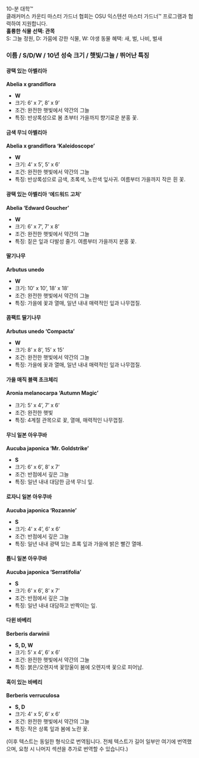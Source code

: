 10-분 대학™  
클래커머스 카운티 마스터 가드너 협회는 OSU 익스텐션 마스터 가드너™ 프로그램과 협력하여 지원합니다.  
**훌륭한 식물 선택: 관목**  
S: 그늘 정원, D: 가뭄에 강한 식물, W: 야생 동물 혜택: 새, 벌, 나비, 벌새  

### 이름 / S/D/W / 10년 성숙 크기 / 햇빛/그늘 / 뛰어난 특징  

#### 광택 있는 아벨리아  
**Abelia x grandiflora**  
- **W**  
- 크기: 6’ x 7’, 8’ x 9’  
- 조건: 완전한 햇빛에서 약간의 그늘  
- 특징: 반상록성으로 봄 초부터 가을까지 향기로운 분홍 꽃.  

#### 금색 무늬 아벨리아  
**Abelia x grandiflora ‘Kaleidoscope’**  
- **W**  
- 크기: 4’ x 5’, 5’ x 6’  
- 조건: 완전한 햇빛에서 약간의 그늘  
- 특징: 반상록성으로 금색, 초록색, 노란색 잎사귀. 여름부터 가을까지 작은 흰 꽃.  

#### 광택 있는 아벨리아 ‘에드워드 고처’  
**Abelia ‘Edward Goucher’**  
- **W**  
- 크기: 6’ x 7’, 7’ x 8’  
- 조건: 완전한 햇빛에서 약간의 그늘  
- 특징: 짙은 잎과 다발성 줄기. 여름부터 가을까지 분홍 꽃.  

#### 딸기나무  
**Arbutus unedo**  
- **W**  
- 크기: 10’ x 10’, 18’ x 18’  
- 조건: 완전한 햇빛에서 약간의 그늘  
- 특징: 가을에 꽃과 열매, 일년 내내 매력적인 잎과 나무껍질.  

#### 콤팩트 딸기나무  
**Arbutus unedo ‘Compacta’**  
- **W**  
- 크기: 8’ x 8’, 15’ x 15’  
- 조건: 완전한 햇빛에서 약간의 그늘  
- 특징: 가을에 꽃과 열매, 일년 내내 매력적인 잎과 나무껍질.  

#### 가을 매직 블랙 초크체리  
**Aronia melanocarpa ‘Autumn Magic’**  
- 크기: 5’ x 4’, 7’ x 6’  
- 조건: 완전한 햇빛  
- 특징: 4계절 관목으로 꽃, 열매, 매력적인 나무껍질.  

#### 무늬 일본 아우쿠바  
**Aucuba japonica ‘Mr. Goldstrike’**  
- **S**  
- 크기: 6’ x 6’, 8’ x 7’  
- 조건: 반점에서 깊은 그늘  
- 특징: 일년 내내 대담한 금색 무늬 잎.  

#### 로자니 일본 아우쿠바  
**Aucuba japonica ‘Rozannie’**  
- **S**  
- 크기: 4’ x 4’, 6’ x 6’  
- 조건: 반점에서 깊은 그늘  
- 특징: 일년 내내 광택 있는 초록 잎과 가을에 밝은 빨간 열매.  

#### 톱니 일본 아우쿠바  
**Aucuba japonica ‘Serratifolia’**  
- **S**  
- 크기: 6’ x 6’, 8’ x 7’  
- 조건: 반점에서 깊은 그늘  
- 특징: 일년 내내 대담하고 반짝이는 잎.  

#### 다윈 바베리  
**Berberis darwinii**  
- **S, D, W**  
- 크기: 5’ x 4’, 6’ x 6’  
- 조건: 완전한 햇빛에서 약간의 그늘  
- 특징: 붉은/오렌지색 꽃망울이 봄에 오렌지색 꽃으로 피어남.  

#### 혹이 있는 바베리  
**Berberis verruculosa**  
- **S, D**  
- 크기: 4’ x 5’, 6’ x 6’  
- 조건: 완전한 햇빛에서 약간의 그늘  
- 특징: 작은 상록 잎과 봄에 노란 꽃.  

(이후 텍스트는 동일한 형식으로 번역됩니다. 전체 텍스트가 길어 일부만 여기에 번역했으며, 요청 시 나머지 섹션을 추가로 번역할 수 있습니다.)